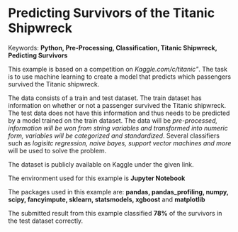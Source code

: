 # Predicting Survivors of the Titanic Shipwreck
Keywords: <b>Python, Pre-Processing, Classification, Titanic Shipwreck, Pedicting Survivors</b>

This example is based on a competition on <em>Kaggle.com/c/titanic"</em>. The task is to use machine learning to create a model that predicts which passengers survived the Titanic shipwreck.

The data consists of a train and test dataset. The train dataset has information on whether or not a passenger survived the Titanic shipwreck. The test data does not have this information and thus needs to be predicted by a model trained on the train dataset. The data will be <em>pre-processed, information will be won from string variables and transformed into numeric form, variables will be categorized and standardized</em>. Several classifiers such as <em>logisitc regression, naive bayes, support vector machines and more</em> will be used to solve the problem.

The dataset is publicly available on Kaggle under the given link.

The environment used for this example is <b>Jupyter Notebook</b>

The packages used in this example are: <b>pandas, pandas_profiling, numpy, scipy, fancyimpute, sklearn, statsmodels, xgboost</b> and <b>matplotlib</b>

The submitted result from this example classified <b>78%</b> of the survivors in the test dataset correctly.
